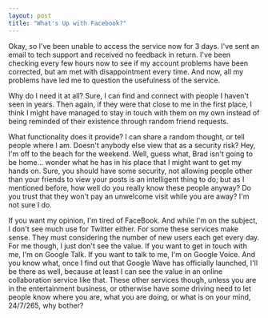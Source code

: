 ```yaml
---
layout: post
title: "What's Up with Facebook?"
---
```


Okay, so I've been unable to access the service now for 3 days. I've sent an email to tech support and received no feedback in return. I've been checking every few hours now to see if my account problems have been corrected, but am met with disappointment every time. And now, all my problems have led me to question the usefulness of the service.

Why do I need it at all? Sure, I can find and connect with people I haven't seen in years. Then again, if they were that close to me in the first place, I think I might have managed to stay in touch with them on my own instead of being reminded of their existence through random friend requests.

What functionality does it provide? I can share a random thought, or tell people where I am. Doesn't anybody else view that as a security risk? Hey, I'm off to the beach for the weekend. Well, guess what, Brad isn't going to be home... wonder what he has in his place that I might want to get my hands on. Sure, you should have some security, not allowing people other than your friends to view your posts is an intelligent thing to do; but as I mentioned before, how well do you really know these people anyway? Do you trust that they won't pay an unwelcome visit while you are away? I'm not sure I do.

If you want my opinion, I'm tired of FaceBook. And while I'm on the subject, I don't see much use for Twitter either. For some these services make sense. They must considering the number of new users each get every day. For me though, I just don't see the value. If you want to get in touch with me, I'm on Google Talk. If you want to talk to me, I'm on Google Voice. And you know what, once I find out that Google Wave has officially launched, I'll be there as well, because at least I can see the value in an online collaboration service like that. These other services though, unless you are in the entertainment business, or otherwise have some driving need to let people know where you are, what you are doing, or what is on your mind, 24/7/265, why bother?